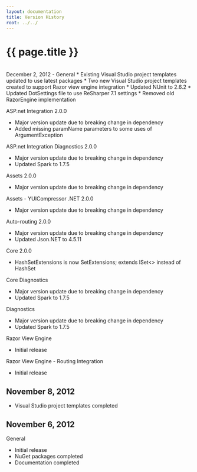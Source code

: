 ```yaml
---
layout: documentation
title: Version History
root: ../../
---
```

{{ page.title }}
=
<br/>
December 2, 2012
-
General
* Existing Visual Studio project templates updated to use latest packages
* Two new Visual Studio project templates created to support Razor view engine integration
* Updated NUnit to 2.6.2
* Updated DotSettings file to use ReSharper 7.1 settings
* Removed old RazorEngine implementation

ASP.net Integration 2.0.0
* Major version update due to breaking change in dependency
* Added missing paramName parameters to some uses of ArgumentException

ASP.net Integration Diagnostics 2.0.0
* Major version update due to breaking change in dependency
* Updated Spark to 1.7.5

Assets 2.0.0
* Major version update due to breaking change in dependency

Assets - YUICompressor .NET 2.0.0
* Major version update due to breaking change in dependency

Auto-routing 2.0.0
* Major version update due to breaking change in dependency
* Updated Json.NET to 4.5.11

Core 2.0.0
* HashSetExtensions is now SetExtensions; extends ISet<> instead of HashSet

Core Diagnostics
* Major version update due to breaking change in dependency
* Updated Spark to 1.7.5

Diagnostics
* Major version update due to breaking change in dependency
* Updated Spark to 1.7.5

Razor View Engine
* Initial release

Razor View Engine - Routing Integration
* Initial release

November 8, 2012
-
* Visual Studio project templates completed

November 6, 2012
-
General
* Initial release
* NuGet packages completed
* Documentation completed